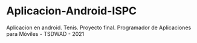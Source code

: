 # Aplicacion-Android-ISPC
Aplicacion en android. Tenis. Proyecto final. Programador de Aplicaciones para Móviles - TSDWAD - 2021
